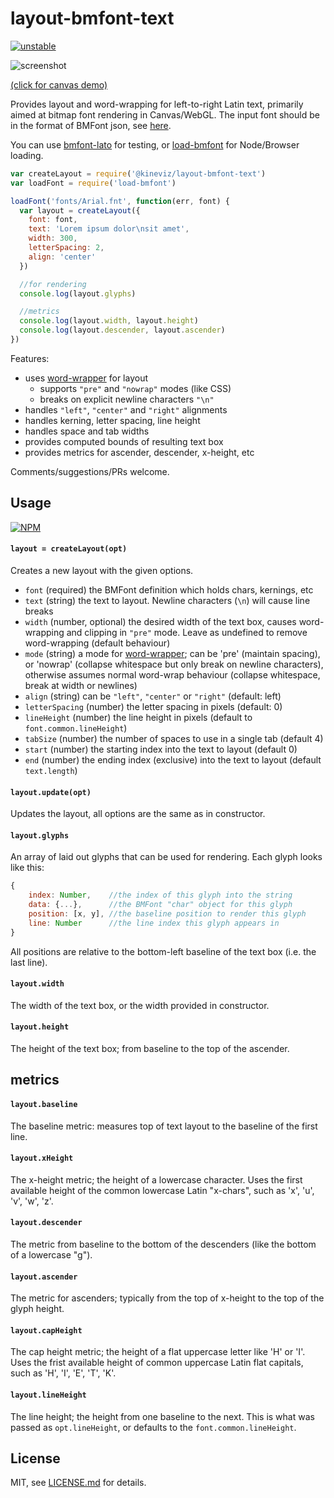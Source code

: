 # layout-bmfont-text

[![unstable](http://badges.github.io/stability-badges/dist/unstable.svg)](http://github.com/badges/stability-badges)

![screenshot](http://i.imgur.com/fDIH2z9.png)

[(click for canvas demo)](https://Jam3.github.io/layout-bmfont-text/demo)

Provides layout and word-wrapping for left-to-right Latin text, primarily aimed at bitmap font rendering in Canvas/WebGL. The input font should be in the format of BMFont json, see [here](https://github.com/Jam3/load-bmfont/blob/master/json-spec.md). 

You can use [bmfont-lato](https://www.npmjs.com/package/bmfont-lato) for testing, or [load-bmfont](https://www.npmjs.com/package/load-bmfont) for Node/Browser loading.

```js
var createLayout = require('@kineviz/layout-bmfont-text')
var loadFont = require('load-bmfont')

loadFont('fonts/Arial.fnt', function(err, font) {
  var layout = createLayout({
    font: font,
    text: 'Lorem ipsum dolor\nsit amet',
    width: 300,
    letterSpacing: 2,
    align: 'center'
  })

  //for rendering
  console.log(layout.glyphs)

  //metrics
  console.log(layout.width, layout.height)
  console.log(layout.descender, layout.ascender)
})
```

Features:

- uses [word-wrapper](https://npmjs.com/package/word-wrapper) for layout
  - supports `"pre"` and `"nowrap"` modes (like CSS)
  - breaks on explicit newline characters `"\n"`
- handles `"left"`, `"center"` and `"right"` alignments
- handles kerning, letter spacing, line height
- handles space and tab widths
- provides computed bounds of resulting text box
- provides metrics for ascender, descender, x-height, etc

Comments/suggestions/PRs welcome.

## Usage

[![NPM](https://nodei.co/npm/layout-bmfont-text.png)](https://www.npmjs.com/package/layout-bmfont-text)

#### `layout = createLayout(opt)`

Creates a new layout with the given options.

- `font` (required) the BMFont definition which holds chars, kernings, etc
- `text` (string) the text to layout. Newline characters (`\n`) will cause line breaks
- `width` (number, optional) the desired width of the text box, causes word-wrapping and clipping in `"pre"` mode. Leave as undefined to remove word-wrapping (default behaviour)
- `mode` (string) a mode for [word-wrapper](https://www.npmjs.com/package/word-wrapper); can be 'pre' (maintain spacing), or 'nowrap' (collapse whitespace but only break on newline characters), otherwise assumes normal word-wrap behaviour (collapse whitespace, break at width or newlines)
- `align` (string) can be `"left"`, `"center"` or `"right"` (default: left)
- `letterSpacing` (number) the letter spacing in pixels (default: 0)
- `lineHeight` (number) the line height in pixels (default to `font.common.lineHeight`)
- `tabSize` (number) the number of spaces to use in a single tab (default 4)
- `start` (number) the starting index into the text to layout (default 0)
- `end` (number) the ending index (exclusive) into the text to layout (default `text.length`)

#### `layout.update(opt)`

Updates the layout, all options are the same as in constructor.

#### `layout.glyphs`

An array of laid out glyphs that can be used for rendering. Each glyph looks like this:

```js
{
    index: Number,    //the index of this glyph into the string
    data: {...},      //the BMFont "char" object for this glyph
    position: [x, y], //the baseline position to render this glyph
    line: Number      //the line index this glyph appears in
}
```

All positions are relative to the bottom-left baseline of the text box (i.e. the last line). 

#### `layout.width`

The width of the text box, or the width provided in constructor. 

#### `layout.height`

The height of the text box; from baseline to the top of the ascender.

## metrics

#### `layout.baseline`

The baseline metric: measures top of text layout to the baseline of the first line.

#### `layout.xHeight`

The x-height metric; the height of a lowercase character. Uses the first available height of the common lowercase Latin "x-chars", such as 'x', 'u', 'v', 'w', 'z'. 

#### `layout.descender`

The metric from baseline to the bottom of the descenders (like the bottom of a lowercase "g").

#### `layout.ascender`

The metric for ascenders; typically from the top of x-height to the top of the glyph height.

#### `layout.capHeight`

The cap height metric; the height of a flat uppercase letter like 'H' or 'I'. Uses the frist available height of common uppercase Latin flat capitals, such as 'H', 'I', 'E', 'T', 'K'.

#### `layout.lineHeight`

The line height; the height from one baseline to the next. This is what was passed as `opt.lineHeight`, or defaults to the `font.common.lineHeight`.

## License

MIT, see [LICENSE.md](http://github.com/Jam3/layout-bmfont-text/blob/master/LICENSE.md) for details.
